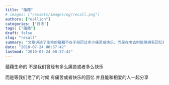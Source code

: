 ```yaml
---
title: "蕴藉"
# images: ["/assets/images/og/recall.png"]
authors: ["eallion"]
categories: ["日志"]
tags: ["蕴藉"]
draft: false
slug: "recall"
summary: "文章讲述了生命的蕴藉不在于经历过多少痛苦或快乐，而是在老去时能够拥有回忆并与爱人分享。"
date: "2010-07-24 00:37:42"
lastmod: "2010-07-24 00:37:42"
---
```


蕴藉生命的
不是我们曾经有多么痛苦或者多么快乐

而是等我们老了的时候
有痛苦或者快乐的回忆
并且能和相爱的人一起分享
